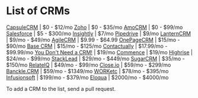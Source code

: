 # List of CRMs

[CapsuleCRM](http://capsulecrm.com) | $0 - $12/mo
[Zoho](http://zoho.com) | $0 - $35/mo
[AmoCRM](http://amocrm.com) | $0 - $99/mo
[Salesforce](http://salesforce.com) | $5 - $300/mo
[Insightly](http://insightly.com) | $7/mo
[Pipedrive](http://pipedrive.com) | $9/mo
[LanternCRM](http://lanterncrm.com) | $9/mo - $49/mo
[AgileCRM](http://agilecrm.com) | $9.99 - $64.99
[OnePageCRM](http://onepagecrm.com) | $15/mo - $90/mo
[Base CRM](http://getbase.com) | $15/mo - $125/mo
[Contactually](http://contactually.com) | $17.99/mo - $99.99/mo
[You Don't Need a CRM!](http://youdontneedacrm.com) | $19/mo
[Commence](http://commence.com) | $19/mo
[Highrise](http://highrisehq.com) | $24/mo - $99/mo
[StackLead](http://stacklead.com) | $29/mo - $449/mo
[SugarCRM](http://sugarcrm.com) | $35/mo - $150/mo
[RelateIQ](http://relateiq.com) | $49/mo - $99/mo
[Close.io](http://close.io) | $59/mo - $299/mo
[Banckle.CRM](http://banckle.com) | $59/mo - $1349/mo
[WORKetc](http://worketc.com/) | $78/mo - $395/mo
[Infusionsoft](http://infusionsoft.com) | $199/mo - $379/mo
[Eloqua](http://eloqua.com) | $2000/mo - $4000/mo

To add a CRM to the list, send a pull request.